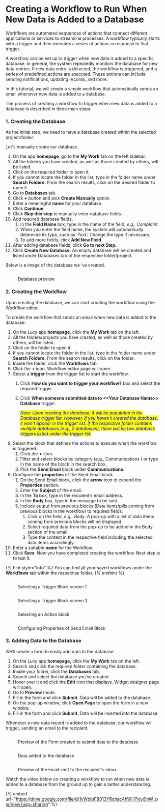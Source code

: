 # Creating a Workflow to Run When New Data is Added to a Database

Workflows are automated sequences of actions that connect different applications or services to streamline processes. A workflow typically starts with a trigger and then executes a series of actions in response to that trigger.

A workflow can be set up to trigger when new data is added to a specific database. In general, the system repeatedly monitors the database for new data entries. If new data entry is detected, the workflow is triggered, and a series of predefined actions are executed. These actions can include sending notifications, updating records, and more.

In this tutorial, we will create a simple workflow that automatically sends an email whenever new data is added to a database.

The process of creating a workflow to trigger when new data is added to a database is described in three main steps.

### 1. Creating the Database

As the initial step, we need to have a database created within the selected project/folder.

Let's manually create our database.

1. On the app **homepage**, go to the **My Work** tab on the left sidebar.
2. All the folders you have created, as well as those created by others, will be listed.
3. Click on the required folder to open it.
4. If you cannot locate the folder in the list, type in the folder name under **Search Folders.** From the search results, click on the desired folder to open it.
5. Go to **Databases** tab.
6. Click **+** button and pick **Create Manually** option.
7. Enter a meaningful **name** for your database.
8. Click **Continue**.
9. Click **Skip this step** to manually enter database fields.
10. Add required database fields.
    1. In the **Field Name** box, type in the name of the field, _e.g., Complaint._
    2. When you enter the field name, the system will automatically determine its type, such as '_Text'._ Change the type if necessary.
    3. To add more fields, click **Add New Field.**
11. After adding database fields, click **Go to next Step.**
12. Click **Create New Database**. An empty database will be created and listed under Databases tab of the respective folder/project.

Below is a image of the database we ‘ve created.

<figure><img src="../.gitbook/assets/CreatingAWorkfloWhen NewDataIsaddedToADatabase_S1_1.png" alt=""><figcaption><p>Database preview</p></figcaption></figure>

### 2. Creating the Workflow

Upon creating the database, we can start creating the workflow using the Workflow editor.

To create the workflow that sends an email when new data is added to the database:

1. On the Lucy app **homepage**, click the **My Work** tab on the left.&#x20;
2. All the folders/projects you have created, as well as those created by others, will be listed.&#x20;
3. Click on the folder to open it.
4. If you cannot locate the folder in the list, type in the folder name under **Search Folders.** From the search results, click on the folder.
5. Inside the folder, click the **Workflows** tab.
6. Click the **+** icon. Workflow editor page will open.
7. Select a **trigger** from the trigger list to start the workflow.
   1. Click **How do you want to trigger your workflow?** box and select the required trigger.
   2.  Click **When someone submitted data to <\<Your Database Name>> Database** trigger.&#x20;

       _<mark style="color:blue;">Note: Upon creating the database, it will be populated in the Database trigger list. However, if you haven't created the database, it won't appear in the trigger list. If the respective folder contains multiple databases (e.g., 2 databases), there will be two database triggers listed under the trigger list.</mark>_
8. Select the block that defines the actions to execute when the workflow is triggered.
   1. Click the **+** icon.
   2. Filter and select blocks by category (e.g., Communications ) or type in the name of the block in the search box.
   3. Pick the **Send Email** block under **Communications**.
9. Configure the **properties** of the Send Email block.
   1. On the Send Email block, click the **arrow** icon to expand the **Properties** section.
   2. Enter the **Subject** of the email.
   3. In the **To** box, type in the recipient’s email address.
   4. In the **Body** box, type in the message to be sent.
   5. Include output from previous blocks (Data items/pills coming from previous blocks in the workflow) to required fields.
      1. Click on the field, _e.g., Body_. A pop-up with a list of data items coming from previous blocks will be displayed.
      2. Select required data from the pop-up to be added in the Body section of the email.
      3. Type the content in the respective field including the selected data items accordingly.
10. Enter a suitable **name** for the Workflow.
11. Click **Save**. Now you have completed creating the workflow. Next step is to test it.

{% hint style="info" %}
You can find all your saved workflows under the **Workflows** tab within the respective folder.
{% endhint %}

<figure><img src="../.gitbook/assets/CreatingAWorkfloWhen NewDataIsaddedToADatabase_S2.png" alt=""><figcaption><p>Selecting a Trigger Block screen 1</p></figcaption></figure>

<figure><img src="../.gitbook/assets/CreatingAWorkfloWhen NewDataIsaddedToADatabase_S3_1.png" alt=""><figcaption><p>Selecting a Trigger Block screen 2</p></figcaption></figure>

<figure><img src="../.gitbook/assets/CreatingAWorkfloWhen NewDataIsaddedToADatabase_S4.png" alt=""><figcaption><p>Selecting an Action block</p></figcaption></figure>

<figure><img src="../.gitbook/assets/CreatingAWorkfloWhen NewDataIsaddedToADatabase_S5_2.png" alt=""><figcaption><p>Configuring Properties of Send Email Block</p></figcaption></figure>

### 3. Adding Data to the Database

We’ll create a form to easily add data to the database.

1. On the Lucy app **homepage,** click the **My Work** tab on the left.
2. Search and click the required folder containing the database.
3. Inside your folder, click the **Databases** tab.
4. Search and select the database you’ve created.
5. Hover over it and click the **Edit** icon that displays. Widget designer page will open.
6. Go to **Preview** mode.
7. Fill in the form and click **Submit**. Data will be added to the database.
8. On the pop-up window, click **Open Page** to open the form in a new window.
9. Fill in the form and click **Submit**. Data will be inserted into the database.

Whenever a new data record is added to the database, our workflow will trigger, sending an email to the recipient.

<figure><img src="../.gitbook/assets/CreatingAWorkfloWhen NewDataIsaddedToADatabase_S6.png" alt=""><figcaption><p>Preview of the Form created to submit data to the database</p></figcaption></figure>

<figure><img src="../.gitbook/assets/CreatingAWorkfloWhen NewDataIsaddedToADatabase_S7.png" alt=""><figcaption><p>Data added to the database</p></figcaption></figure>

<figure><img src="../.gitbook/assets/CreatingAWorkfloWhen NewDataIsaddedToADatabase_S8.png" alt=""><figcaption><p>Preview of the Email sent to the recipient's inbox</p></figcaption></figure>

Watch the video below on creating a workflow to run when new data is added to a database from the ground up to gain a better understanding.

{% embed url="https://drive.google.com/file/d/1yWbIpF8013YRqhac4hWH7vjyj9nW_ppj/view?usp=sharing" %}



